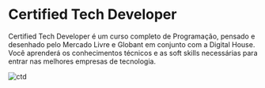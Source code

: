 # Certified Tech Developer



Certified Tech Developer é um curso completo de Programação, pensado e desenhado pelo Mercado Livre e Globant em conjunto com a Digital House. Você aprenderá os conhecimentos técnicos e as soft skills necessárias para entrar nas melhores empresas de tecnologia.
 
![ctd](https://user-images.githubusercontent.com/41329356/170608698-2d547060-1c63-4193-a062-4c4090a51f9e.jpg)
